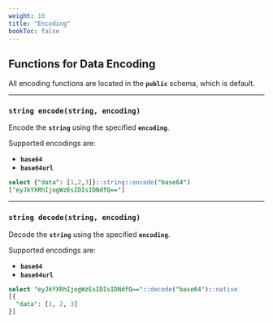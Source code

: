 ```yaml
---
weight: 10
title: "Encoding"
bookToc: false
---
```


## Functions for Data Encoding

All encoding functions are located in the **`public`** schema, which is default.

---

### **`string encode(string, encoding)`**

Encode the **`string`** using the specified **`encoding`**.

Supported encodings are:

* **`base64`**
* **`base64url`**

```SQL
select {"data": [1,2,3]}::string::encode("base64")
["eyJkYXRhIjogWzEsIDIsIDNdfQ=="]
```

---

### **`string decode(string, encoding)`**

Decode the **`string`** using the specified **`encoding`**.

Supported encodings are:

* **`base64`**
* **`base64url`**

```SQL
select "eyJkYXRhIjogWzEsIDIsIDNdfQ=="::decode("base64")::native
[{
  "data": [1, 2, 3]
}]
```
